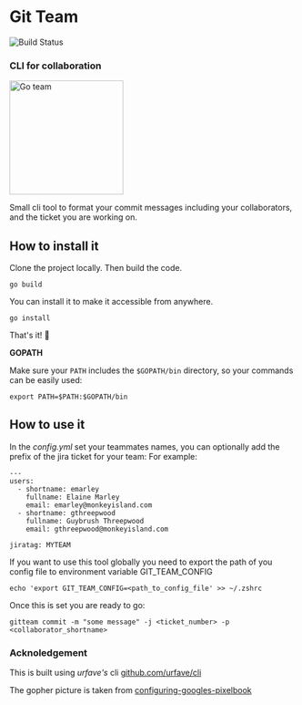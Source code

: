 # Git Team 
![Build Status](https://img.shields.io/github/workflow/status/jodstrcil/git-team/Go?style=flat-square)

### CLI for collaboration

<img src="https://cdn-images-1.medium.com/max/1600/0*gwlwlr7qMuwOYvnS" alt="Go team" width="200"/>

Small cli tool to format your commit messages including your collaborators, and the ticket you are working on.

## How to install it

Clone the project locally. Then build the code.
```
go build
```

You can install it to make it accessible from anywhere. 
```
go install 
```

That's it! :tada:

**GOPATH**

Make sure your `PATH` includes the `$GOPATH/bin` directory, so your commands can
be easily used:
```
export PATH=$PATH:$GOPATH/bin
```
 
 ## How to use it
 
 In the *config.yml* set your teammates names, you can optionally add the prefix of the jira ticket for your team: 
 For example: 

```
---
users:
  - shortname: emarley
    fullname: Elaine Marley
    email: emarley@monkeyisland.com
  - shortname: gthreepwood
    fullname: Guybrush Threepwood
    email: gthreepwood@monkeyisland.com

jiratag: MYTEAM
```

 If you want to use this tool globally you need to export the path of you config file to environment variable GIT_TEAM_CONFIG
 
 ```
 echo 'export GIT_TEAM_CONFIG=<path_to_config_file' >> ~/.zshrc
 ```
 Once this is set you are ready to go: 

 ```
 gitteam commit -m "some message" -j <ticket_number> -p <collaborator_shortname> 
 ```
### Acknoledgement 
This is built using *urfave's* cli [github.com/urfave/cli](https://github.com/urfave/cli)

The gopher picture is taken from [configuring-googles-pixelbook](https://hackernoon.com/configuring-googles-pixelbook-to-contribute-to-go-2be955c21936)

